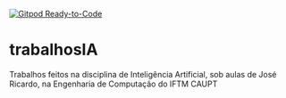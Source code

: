 [![Gitpod Ready-to-Code](https://img.shields.io/badge/Gitpod-Ready--to--Code-blue?logo=gitpod)](https://gitpod.io/#https://github.com/jmsj777/trabalhosIA) 

# trabalhosIA
Trabalhos feitos na disciplina de Inteligência Artificial, sob aulas de José Ricardo, na Engenharia de Computação do IFTM CAUPT
